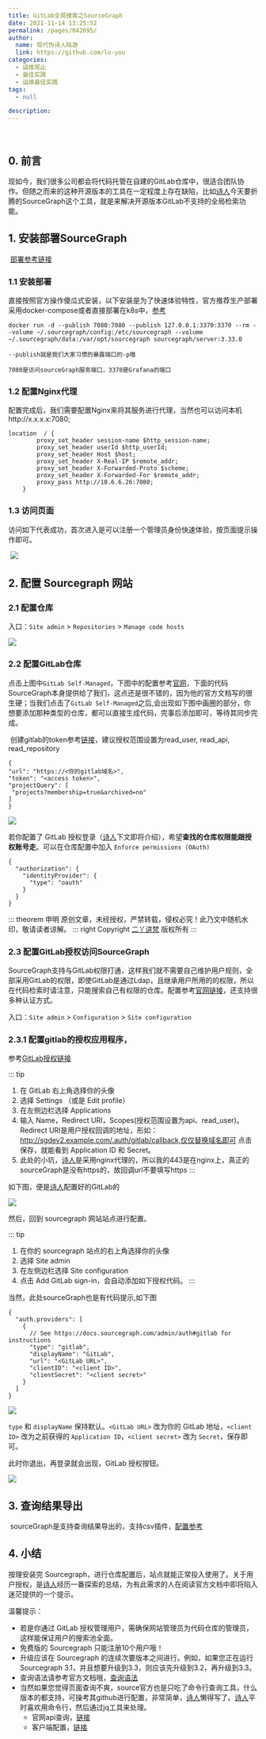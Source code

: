 ```yaml
---
title: GitLab全局搜索之SourceGraph
date: 2021-11-14 13:25:52
permalink: /pages/042695/
author:
  name: 现代伪诗人陆游
  link: https://github.com/lu-you
categories:
  - 运维观止
  - 最佳实践
  - 运维最佳实践
tags:
  - null

description:
---
```


<br><ArticleTopAd></ArticleTopAd>


## 0. 前言

​    现如今，我们很多公司都会将代码托管在自建的GitLab仓库中，很适合团队协作。但随之而来的这种开源版本的工具在一定程度上存在缺陷，比如[诗人](https://github.com/lu-you)今天要折腾的SourceGraph这个工具，就是来解决开源版本GitLab不支持的全局检索功能。

## 1. 安装部署SourceGraph

​	[部署参考链接](https://docs.sourcegraph.com/?_ga=2.180805039.92929300.1636808002-910905162.1635833823)

### 1.1 安装部署

  直接按照官方操作傻瓜式安装，以下安装是为了快速体验特性，官方推荐生产部署采用docker-compose或者直接部署在k8s中，[参考](https://docs.sourcegraph.com/admin/install)

```shell
docker run -d --publish 7080:7080 --publish 127.0.0.1:3370:3370 --rm --volume ~/.sourcegraph/config:/etc/sourcegraph --volume ~/.sourcegraph/data:/var/opt/sourcegraph sourcegraph/server:3.33.0
```

`--publish就是我们大家习惯的暴露端口的-p哦`

`7080是访问sourceGraph服务端口，3370是Grafana的端口`

### 1.2 配置Nginx代理

​	配置完成后，我们需要配置Nginx来将其服务进行代理，当然也可以访问本机http://x.x.x.x:7080;

```shell
location  / {
        proxy_set_header session-name $http_session-name;
        proxy_set_header userId $http_userId;
        proxy_set_header Host $host;
        proxy_set_header X-Real-IP $remote_addr;
        proxy_set_header X-Forwarded-Proto $scheme;
        proxy_set_header X-Forwarded-For $remote_addr;
        proxy_pass http://10.6.6.26:7080;
    }
```

### 1.3 访问页面

​	访问如下代表成功，首次进入是可以注册一个管理员身份快速体验，按页面提示操作即可。

​	![](http://t.eryajf.net/imgs/2021/11/1972ab50a62d3e8c.png)

## 2. 配置 Sourcegraph 网站

### 2.1 配置仓库

  入口：`Site admin` > `Repositories` > `Manage code hosts`

![](http://t.eryajf.net/imgs/2021/11/b806cc3a76bd4daa.png)

###  2.2 配置GitLab仓库

   点击上图中`GitLab Self-Managed`，下图中的配置参考[官网](https://docs.sourcegraph.com/admin/external_service/gitlab)，下面的代码SourceGraph本身提供给了我们，这点还是很不错的，因为他的官方文档写的很生硬；当我们点击了`GitLab Self-Managed`之后,会出现如下图中画圈的部分，你想要添加那种类型的仓库，都可以直接生成代码，完事后添加即可，等待其同步完成。

​    创建gitlab的token参考[链接](https://docs.gitlab.com/ee/user/profile/personal_access_tokens.html#creating-a-personal-access-token)，建议授权范围设置为read_user, read_api, read_repository

   ```shell
{
  "url": "https://<你的gitlab域名>",
  "token": "<access token>",
  "projectQuery": [
    "projects?membership=true&archived=no"
  ]
}
   ```

![](http://t.eryajf.net/imgs/2021/11/53a2c5c768715977.png)

若你配置了 GitLab 授权登录（[诗人](https://github.com/lu-you)下文即将介绍），希望**查找的仓库权限能跟授权账号走**。可以在仓库配置中加入 `Enforce permissions (OAuth)`

```shell
{
  "authorization": {
    "identityProvider": {
      "type": "oauth"
    }
  }
}
```

::: theorem 申明
原创文章，未经授权，严禁转载，侵权必究！此乃文中随机水印，敬请读者谅解。
::: right
Copyright [二丫讲梵](https://eryajf.net) 版权所有
:::

### 2.3 配置GitLab授权访问SourceGraph

   SourceGraph支持与GitLab权限打通，这样我们就不需要自己维护用户规则，全部采用GitLab的权限，即使GitLab是通过Ldap，且继承用户所用的的权限，所以在代码检索时请注意，只能搜索自己有权限的仓库。配置参考[官网链接](https://docs.sourcegraph.com/admin/auth)，还支持很多种认证方式。

入口：`Site admin` > `Configuration` > `Site configuration`

###  2.3.1 配置gitlab的授权应用程序，

   参考[GitLab授权链接](https://docs.gitlab.com/ee/integration/oauth_provider.html)

::: tip
1. 在 GitLab 右上角选择你的头像
2. 选择 Settings （或是 Edit profile）
3. 在左侧边栏选择 Applications
4. 输入 Name，Redirect URI，Scopes(授权范围设置为api、read_user)。Redirect URI是用户授权回调的地址，形如：http://sgdev2.example.com/.auth/gitlab/callback,仅仅替换域名即可
点击保存，就能看到 Application ID 和 Secret。
5. 此处的小坑，[诗人](https://github.com/lu-you)是采用nginx代理的，所以我的443是在nginx上，真正的sourceGraph是没有https的，故回调url不要填写https
:::

如下图，便是[诗人](https://github.com/lu-you)配置好的GitLab的

![](http://t.eryajf.net/imgs/2021/11/e6c9dd8373e9fd2d.png)

然后，回到 sourcegraph 网站站点进行配置。

::: tip
1. 在你的 sourcegraph 站点的右上角选择你的头像
2. 选择 Site admin
3. 在左侧边栏选择 Site configuration
4. 点击 Add GitLab sign-in，会自动添加如下授权代码。
:::

当然，此处sourceGraph也是有代码提示,如下图

```shell
{
  "auth.providers": [
    {
      // See https://docs.sourcegraph.com/admin/auth#gitlab for instructions
      "type": "gitlab",
      "displayName": "GitLab",
      "url": "<GitLab URL>",
      "clientID": "<client ID>",
      "clientSecret": "<client secret>"
    }
  ]
}
```

![](http://t.eryajf.net/imgs/2021/11/b806cc3a76bd4daa.png)

`type` 和 `displayName` 保持默认。`<GitLab URL>` 改为你的 GitLab 地址，`<client ID>` 改为之前获得的 `Application ID`，`<client secret>` 改为 `Secret`，保存即可。

此时你退出，再登录就会出现，GitLab 授权按钮。

![](http://t.eryajf.net/imgs/2021/11/d738a813e448800e.png)

## 3. 查询结果导出

​    sourceGraph是支持查询结果导出的，支持csv插件，[配置参考](https://sourcegraph.com/extensions/sourcegraph/search-export?_ga=2.173954603.92929300.1636808002-910905162.1635833823)

## 4. 小结

按理安装完 Sourcegraph，进行仓库配置后，站点就能正常投入使用了。关于用户授权，是[诗人](https://github.com/lu-you)经历一番探索的总结，为有此需求的人在阅读官方文档中即将陷入迷茫提供的一个提示。

温馨提示：

- 若是你通过 GitLab 授权管理用户，需确保网站管理员为代码仓库的管理员，这样能保证用户的搜索池全面。
- 免费版的 Sourcegraph 只能注册10个用户哦！
- 升级应该在 Sourcegraph 的连续次要版本之间进行。例如，如果您正在运行Sourcegraph 3.1，并且想要升级到3.3，则应该先升级到3.2，再升级到3.3。
- 查询语法请参考官方文档哦，[查询语法](https://docs.sourcegraph.com/code_search/reference/queries)
- 当然如果您觉得页面查询不爽，source官方也是只吃了命令行查询工具，什么版本的都支持，可操考其github进行配置，非常简单，[诗人](https://github.com/lu-you)懒得写了。[诗人](https://github.com/lu-you)平时喜欢用命令行，然后通过jq工具来处理。
  - 官网api查询，[链接](https://docs.sourcegraph.com/api/graphql)
  - 客户端配置，[链接](https://github.com/sourcegraph/src-cli)



<br><ArticleTopAd></ArticleTopAd>
